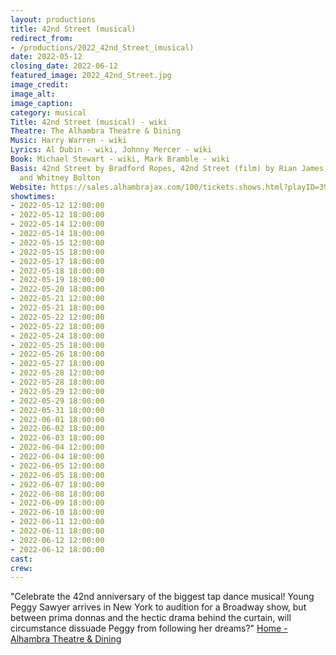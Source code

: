 ```yaml
---
layout: productions
title: 42nd Street (musical)
redirect_from:
- /productions/2022_42nd_Street_(musical)
date: 2022-05-12
closing_date: 2022-06-12
featured_image: 2022_42nd_Street.jpg
image_credit:
image_alt:
image_caption:
category: musical
Title: 42nd Street (musical) - wiki
Theatre: The Alhambra Theatre & Dining
Music: Harry Warren - wiki
Lyrics: Al Dubin - wiki, Johnny Mercer - wiki
Book: Michael Stewart - wiki, Mark Bramble - wiki
Basis: 42nd Street by Bradford Ropes, 42nd Street (film) by Rian James, James Seymour,
  and Whitney Bolton
Website: https://sales.alhambrajax.com/100/tickets.shows.html?playID=392
showtimes:
- 2022-05-12 12:00:00
- 2022-05-12 18:00:00
- 2022-05-14 12:00:00
- 2022-05-14 18:00:00
- 2022-05-15 12:00:00
- 2022-05-15 18:00:00
- 2022-05-17 18:00:00
- 2022-05-18 18:00:00
- 2022-05-19 18:00:00
- 2022-05-20 18:00:00
- 2022-05-21 12:00:00
- 2022-05-21 18:00:00
- 2022-05-22 12:00:00
- 2022-05-22 18:00:00
- 2022-05-24 18:00:00
- 2022-05-25 18:00:00
- 2022-05-26 18:00:00
- 2022-05-27 18:00:00
- 2022-05-28 12:00:00
- 2022-05-28 18:00:00
- 2022-05-29 12:00:00
- 2022-05-29 18:00:00
- 2022-05-31 18:00:00
- 2022-06-01 18:00:00
- 2022-06-02 18:00:00
- 2022-06-03 18:00:00
- 2022-06-04 12:00:00
- 2022-06-04 18:00:00
- 2022-06-05 12:00:00
- 2022-06-05 18:00:00
- 2022-06-07 18:00:00
- 2022-06-08 18:00:00
- 2022-06-09 18:00:00
- 2022-06-10 18:00:00
- 2022-06-11 12:00:00
- 2022-06-11 18:00:00
- 2022-06-12 12:00:00
- 2022-06-12 18:00:00
cast:
crew:
---
```

"Celebrate the 42nd anniversary of the biggest tap dance musical! Young Peggy Sawyer arrives in New York to audition for a Broadway show, but between prima donnas and the hectic drama behind the curtain, will circumstance dissuade Peggy from following her dreams?" [Home - Alhambra Theatre & Dining](https://www.alhambrajax.com/)
